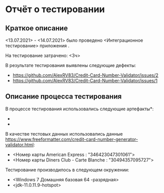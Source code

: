 # Отчёт о тестировании <Credit Card Number Validator>

## Краткое описание

<13.07.2021> - <14.07.2021> было проведено <Интеграционное тестирование> 
приложения <Credit Card Number Validator>.

На тестирование затрачено: <3ч>

В результате тестирования выявлены следующие дефекты:
* <https://github.com/AlexRV83/Credit-Card-Number-Validator/issues/2>
* <https://github.com/AlexRV83/Credit-Card-Number-Validator/issues/1>


## Описание процесса тестирования

В процессе тестирования использовались следующие артефакты*:
* <Test case>
* <Bug report>



В качестве тестовых данных использовались данные <https://www.freeformatter.com/credit-card-number-generator-validator.html>:
* <Номер карты American Express : "346423047301061">
* <Номер карты Diners Club - Carte Blanche : "30494357095727">


Тестирование производилось в следующем окружении:
* <Windows 7 Домашняя базовая 64 -разрядная>
* <jdk-11.0.11.9-hotspot>
